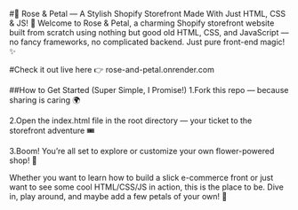 #🌹 Rose & Petal — A Stylish Shopify Storefront Made With Just HTML, CSS & JS! 🌸
Welcome to Rose & Petal, a charming Shopify storefront website built from scratch using nothing but good old HTML, CSS, and JavaScript — no fancy frameworks, no complicated backend. Just pure front-end magic! ✨

#Check it out live here 👉 rose-and-petal.onrender.com

##How to Get Started (Super Simple, I Promise!)
1.Fork this repo — because sharing is caring 🌍

2.Open the index.html file in the root directory — your ticket to the storefront adventure 🎟️

3.Boom! You’re all set to explore or customize your own flower-powered shop! 💐

Whether you want to learn how to build a slick e-commerce front or just want to see some cool HTML/CSS/JS in action, this is the place to be. Dive in, play around, and maybe add a few petals of your own! 🌺

